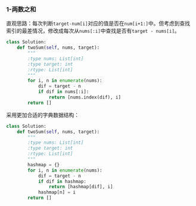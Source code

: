 ### 1-两数之和

直观思路：每次判断`target-num[i]`对应的值是否在`num[i+1:]`中。但考虑到查找索引的最差情况，修改成每次从`nums[:i]`中查找是否有`target - nums[i]`。

```python
class Solution:
    def twoSum(self, nums, target):
        """
        :type nums: List[int]
        :type target: int
        :rtype: List[int]
        """
        for i, n in enumerate(nums):
            dif = target - n
            if dif in nums[:i]:
                return [nums.index(dif), i]
        return []
```

采用更加合适的字典数据结构：

```python
class Solution:
    def twoSum(self, nums, target):
        """
        :type nums: List[int]
        :type target: int
        :rtype: List[int]
        """
        hashmap = {}
        for i, n in enumerate(nums):
            dif = target - n
            if dif in hashmap: 
                return [hashmap[dif], i]
            hashmap[n] = i
        return []
```

